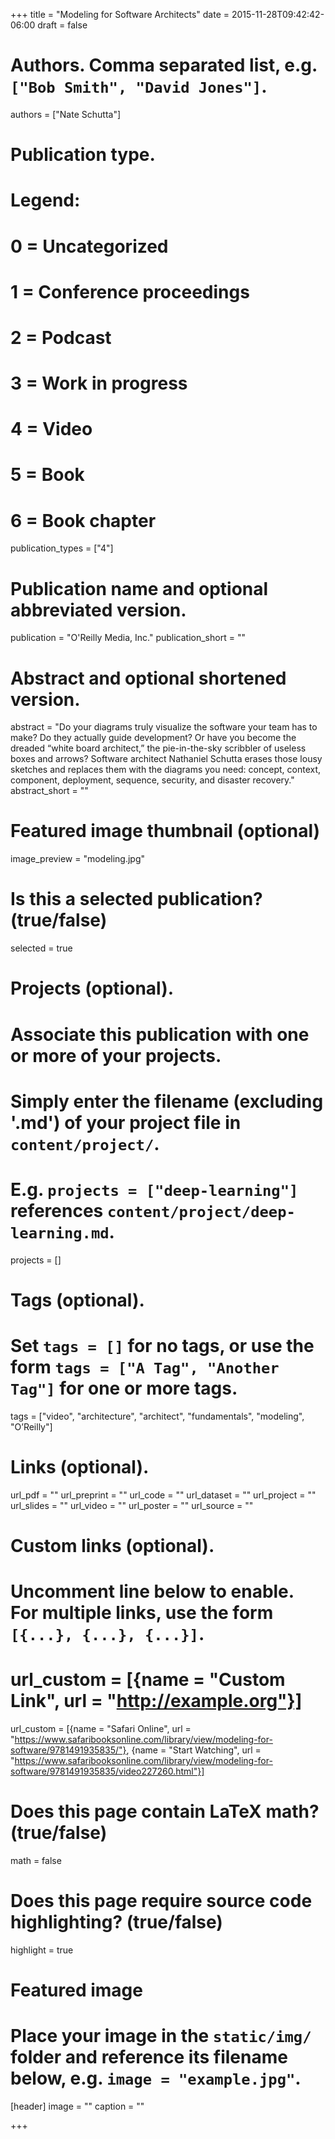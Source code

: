 +++
title = "Modeling for Software Architects"
date = 2015-11-28T09:42:42-06:00
draft = false

# Authors. Comma separated list, e.g. `["Bob Smith", "David Jones"]`.
authors = ["Nate Schutta"]

# Publication type.
# Legend:
# 0 = Uncategorized
# 1 = Conference proceedings
# 2 = Podcast
# 3 = Work in progress
# 4 = Video
# 5 = Book
# 6 = Book chapter
publication_types = ["4"]

# Publication name and optional abbreviated version.
publication = "O'Reilly Media, Inc."
publication_short = ""

# Abstract and optional shortened version.
abstract = "Do your diagrams truly visualize the software your team has to make? Do they actually guide development? Or have you become the dreaded “white board architect,” the pie-in-the-sky scribbler of useless boxes and arrows? Software architect Nathaniel Schutta erases those lousy sketches and replaces them with the diagrams you need: concept, context, component, deployment, sequence, security, and disaster recovery."
abstract_short = ""

# Featured image thumbnail (optional)
image_preview = "modeling.jpg"

# Is this a selected publication? (true/false)
selected = true

# Projects (optional).
#   Associate this publication with one or more of your projects.
#   Simply enter the filename (excluding '.md') of your project file in `content/project/`.
#   E.g. `projects = ["deep-learning"]` references `content/project/deep-learning.md`.
projects = []

# Tags (optional).
#   Set `tags = []` for no tags, or use the form `tags = ["A Tag", "Another Tag"]` for one or more tags.
tags = ["video", "architecture", "architect", "fundamentals", "modeling", "O’Reilly"]

# Links (optional).
url_pdf = ""
url_preprint = ""
url_code = ""
url_dataset = ""
url_project = ""
url_slides = ""
url_video = ""
url_poster = ""
url_source = ""

# Custom links (optional).
#   Uncomment line below to enable. For multiple links, use the form `[{...}, {...}, {...}]`.
# url_custom = [{name = "Custom Link", url = "http://example.org"}]
url_custom = [{name = "Safari Online", url = "https://www.safaribooksonline.com/library/view/modeling-for-software/9781491935835/"}, {name = "Start Watching", url = "https://www.safaribooksonline.com/library/view/modeling-for-software/9781491935835/video227260.html"}]
# Does this page contain LaTeX math? (true/false)
math = false

# Does this page require source code highlighting? (true/false)
highlight = true

# Featured image
# Place your image in the `static/img/` folder and reference its filename below, e.g. `image = "example.jpg"`.
[header]
image = ""
caption = ""

+++
